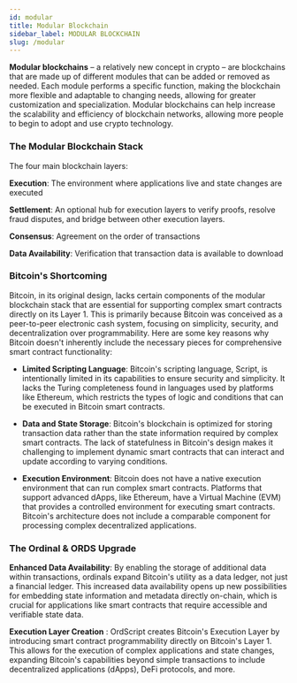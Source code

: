 ```yaml
---
id: modular 
title: Modular Blockchain
sidebar_label: MODULAR BLOCKCHAIN
slug: /modular	
---
```


**Modular blockchains** – a relatively new concept in crypto – are blockchains that are made up of different modules that can be added or removed as needed. Each module performs a specific function, making the blockchain more flexible and adaptable to changing needs, allowing for greater customization and specialization. Modular blockchains can help increase the scalability and efficiency of blockchain networks, allowing more people to begin to adopt and use crypto technology.


### The Modular Blockchain Stack
The four main blockchain layers: 

**Execution**: The environment where applications live and state changes are executed 

**Settlement**: An optional hub for execution layers to verify proofs, resolve fraud disputes, and bridge between other execution layers.

**Consensus**: Agreement on the order of transactions

**Data Availability**: Verification that transaction data is available to download



### Bitcoin's Shortcoming

Bitcoin, in its original design, lacks certain components of the modular blockchain stack that are essential for supporting complex smart contracts directly on its Layer 1. This is primarily because Bitcoin was conceived as a peer-to-peer electronic cash system, focusing on simplicity, security, and decentralization over programmability. Here are some key reasons why Bitcoin doesn't inherently include the necessary pieces for comprehensive smart contract functionality:

- **Limited Scripting Language**: Bitcoin's scripting language, Script, is intentionally limited in its capabilities to ensure security and simplicity. It lacks the Turing completeness found in languages used by platforms like Ethereum, which restricts the types of logic and conditions that can be executed in Bitcoin smart contracts.

- **Data and State Storage**: Bitcoin's blockchain is optimized for storing transaction data rather than the state information required by complex smart contracts. The lack of statefulness in Bitcoin's design makes it challenging to implement dynamic smart contracts that can interact and update according to varying conditions.

- **Execution Environment**: Bitcoin does not have a native execution environment that can run complex smart contracts. Platforms that support advanced dApps, like Ethereum, have a Virtual Machine (EVM) that provides a controlled environment for executing smart contracts. Bitcoin's architecture does not include a comparable component for processing complex decentralized applications.


### The Ordinal & ORDS Upgrade

**Enhanced Data Availability**: By enabling the storage of additional data within transactions, ordinals expand Bitcoin's utility as a data ledger, not just a financial ledger. This increased data availability opens up new possibilities for embedding state information and metadata directly on-chain, which is crucial for applications like smart contracts that require accessible and verifiable state data.

**Execution Layer Creation** : OrdScript creates Bitcoin's Execution Layer by introducing smart contract programmability directly on Bitcoin's Layer 1. This allows for the execution of complex applications and state changes, expanding Bitcoin's capabilities beyond simple transactions to include decentralized applications (dApps), DeFi protocols, and more.